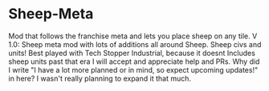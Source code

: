 # Sheep-Meta
Mod that follows the franchise meta and lets you place sheep on any tile.
V 1.0: Sheep meta mod with lots of additions all around Sheep. Sheep civs and units! Best played with Tech Stopper Industrial, because it doesnt Includes sheep units past that era 
I will accept and appreciate help and PRs.
Why did I write "I have a lot more planned or in mind, so expect upcoming updates!" in here? I wasn't really planning to expand it that much.
